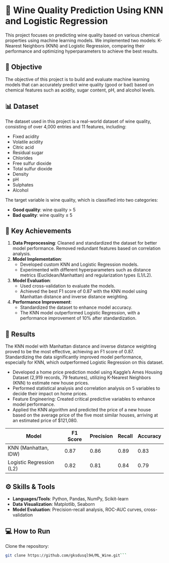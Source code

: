 # 🍷 Wine Quality Prediction Using KNN and Logistic Regression

This project focuses on predicting wine quality based on various chemical properties using machine learning models. We implemented two models: K-Nearest Neighbors (KNN) and Logistic Regression, comparing their performance and optimizing hyperparameters to achieve the best results.

## 🎯 Objective

The objective of this project is to build and evaluate machine learning models that can accurately predict wine quality (good or bad) based on chemical features such as acidity, sugar content, pH, and alcohol levels.

## 📊 Dataset

The dataset used in this project is a real-world dataset of wine quality, consisting of over 4,000 entries and 11 features, including:

- Fixed acidity
- Volatile acidity
- Citric acid
- Residual sugar
- Chlorides
- Free sulfur dioxide
- Total sulfur dioxide
- Density
- pH
- Sulphates
- Alcohol

The target variable is wine quality, which is classified into two categories:
- **Good quality**: wine quality > 5
- **Bad quality**: wine quality ≤ 5

## 🔑  Key Achievements

1. **Data Preprocessing**: Cleaned and standardized the dataset for better model performance. Removed redundant features based on correlation analysis.
2. **Model Implementation**:
   - Developed custom KNN and Logistic Regression models.
   - Experimented with different hyperparameters such as distance metrics (Euclidean/Manhattan) and regularization types (L1/L2).
3. **Model Evaluation**: 
   - Used cross-validation to evaluate the models.
   - Achieved the best F1 score of 0.87 with the KNN model using Manhattan distance and inverse distance weighting.
4. **Performance Improvement**:
   - Standardized the dataset to enhance model accuracy.
   - The KNN model outperformed Logistic Regression, with a performance improvement of 10% after standardization.

## 🧠 Results

The KNN model with Manhattan distance and inverse distance weighting proved to be the most effective, achieving an F1 score of 0.87. Standardizing the data significantly improved model performance, especially for KNN, which outperformed Logistic Regression on this dataset.

- Developed a home price prediction model using Kaggle’s Ames Housing Dataset (2,919 records, 79 features), utilizing K-Nearest Neighbors (KNN) to estimate new house prices.
- Performed statistical analysis and correlation analysis on 5 variables to decide their impact on home prices.
-	Feature Engineering: Created critical predictive variables to enhance model performance.
-	Applied the KNN algorithm and predicted the price of a new house based on the average price of the five most similar houses, arriving at an estimated price of $121,080.


| Model                    | F1 Score | Precision | Recall | Accuracy |
|--------------------------|----------|-----------|--------|----------|
| KNN (Manhattan, IDW)      | 0.87     | 0.86      | 0.89   | 0.83     |
| Logistic Regression (L2)  | 0.82     | 0.81      | 0.84   | 0.79     |

## ⚙️ Skills & Tools

- **Languages/Tools**: Python, Pandas, NumPy, Scikit-learn
- **Data Visualization**: Matplotlib, Seaborn
- **Model Evaluation**: Precision-recall analysis, ROC-AUC curves, cross-validation

## 💻 How to Run
Clone the repository:
   ```bash
   git clone https://github.com/gksdusql94/ML_Wine.git```



